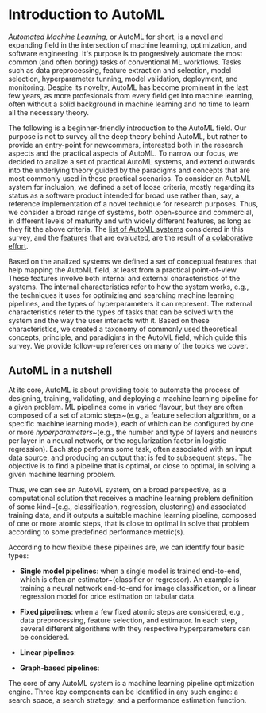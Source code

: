 # Introduction to AutoML

*Automated Machine Learning*, or AutoML for short, is a novel and expanding field in the intersection of machine learning, optimization, and software engineering.
It's purpose is to progresively automate the most common (and often boring) tasks of conventional ML workflows.
Tasks such as data preprocessing, feature extraction and selection, model selection, hyperparameter tunning, model validation, deployment, and monitoring.
Despite its novelty, AutoML has become prominent in the last few years, as more profesionals from every field get into machine learning, often without a solid background in machine learning and no time to learn all the necessary theory.

The following is a beginner-friendly introduction to the AutoML field.
Our purpose is not to survey all the deep theory behind AutoML, but rather to provide an entry-point for newcommers, interested both in the research aspects and the practical aspects of AutoML.
To narrow our focus, we decided to analize a set of practical AutoML systems, and extend outwards into the underlying theory guided by the paradigms and concepts that are most commonly used in these practical scenarios.
To consider an AutoML system for inclusion, we defined a set of loose criteria, mostly regarding its status as a software product intended for broad use rather than, say, a reference implementation of a novel technique for research purposes.
Thus, we consider a broad range of systems, both open-source and commercial, in different levels of maturity and with widely different features, as long as they fit the above criteria.
The [list of AutoML systems](./systems) considered in this survey, and the [features](./comparison) that are evaluated, are the result of [a colaborative effort](https://github.com/autogoal/survey).

Based on the analized systems we defined a set of conceptual features that help mapping the AutoML field, at least from a practical point-of-view.
These features involve both internal and external characteristics of the systems.
The internal characteristics refer to how the system works, e.g., the techniques it uses for optimizing and searching machine learning pipelines, and the types of hyperparameters it can represent.
The external characteristics refer to the types of tasks that can be solved with the system and the way the user interacts with it.
Based on these characteristics, we created a taxonomy of commonly used theoretical concepts, principle, and paradigims in the AutoML field, which guide this survey.
We provide follow-up references on many of the topics we cover.

## AutoML in a nutshell

At its core, AutoML is about providing tools to automate the process of designing, training, validating, and deploying a machine learning pipeline for a given problem.
ML pipelines come in varied flavour, but they are often composed of a set of atomic steps~(e.g., a feature selection algorithm, or a specific machine learning model), each of which can be configured by one or more *hyperparameters*~(e.g., the number and type of layers and neurons per layer in a neural network, or the regularization factor in logistic regression).
Each step performs some task, often associated with an input data source, and producing an output that is fed to subsequent steps.
The objective is to find a pipeline that is optimal, or close to optimal, in solving a given machine learning problem.

Thus, we can see an AutoML system, on a broad perspective, as a computational solution that receives a machine learning problem definition of some kind~(e.g., classification, regression, clustering) and associated training data, and it outputs a suitable machine learning pipeline, composed of one or more atomic steps, that is close to optimal in solve that problem according to some predefined performance metric(s).

According to how flexible these pipelines are, we can identify four basic types:

- **Single model pipelines**: when a single model is trained end-to-end, which is often an estimator~(classifier or regressor). An example is training a neural network end-to-end for image classification, or a linear regression model for price estimation on tabular data.

- **Fixed pipelines**: when a few fixed atomic steps are considered, e.g., data preprocessing, feature selection, and estimator. In each step, several different algorithms with they respective hyperparameters can be considered.

- **Linear pipelines**:

- **Graph-based pipelines**:

The core of any AutoML system is a machine learning pipeline optimization engine.
Three key components can be identified in any such engine: a search space, a search strategy, and a performance estimation function.
